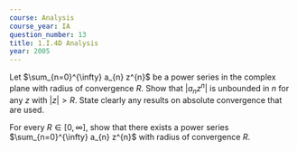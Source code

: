 ```yaml
---
course: Analysis
course_year: IA
question_number: 13
title: 1.I.4D Analysis
year: 2005
---
```



Let $\sum_{n=0}^{\infty} a_{n} z^{n}$ be a power series in the complex plane with radius of convergence $R$. Show that $\left|a_{n} z^{n}\right|$ is unbounded in $n$ for any $z$ with $|z|>R$. State clearly any results on absolute convergence that are used.

For every $R \in[0, \infty]$, show that there exists a power series $\sum_{n=0}^{\infty} a_{n} z^{n}$ with radius of convergence $R$.